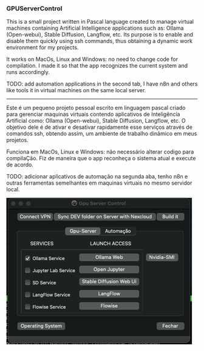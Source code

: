 ### GPUServerControl

This is a small project written in Pascal language created to manage virtual machines containing Artificial Intelligence applications such as: Ollama (Open-webui), Stable Diffusion, Langflow, etc. Its purpose is to enable and disable them quickly using ssh commands, thus obtaining a dynamic work environment for my projects. 

It works on MacOs, Linux and Windows: no need to change code for compilation. I made it so that the app recognizes the current system and runs accordingly. 

TODO: add automation applications in the second tab, I have n8n and others like tools it in virtual machines on the same local server.

---

Este é um pequeno projeto  pessoal escrito em linguagem pascal  criado para 
gerenciar maquinas virtuais contendo aplicativos de Inteligência 
Artificial como: Ollama (Open-webui), Stable Diffusion, Langflow, etc. O 
objetivo dele é de ativar e desativar rapidamente esse serviços através de comandos ssh, obtendo assim, um ambiente de trabalho dinâmico em meus projetos.

Funciona em MacOs, Linux e Windows: não necessário alterar codigo para compilaÇão. Fiz de maneira que o app reconheça o sistema atual e execute de acordo.

TODO: adicionar aplicativos de automação na segunda aba, tenho n8n e outras ferramentas semelhantes em maquinas virtuais no mesmo servidor local.

![Alt text](gpuServerControl_macOs.png?raw=true "Running on MacOs")
